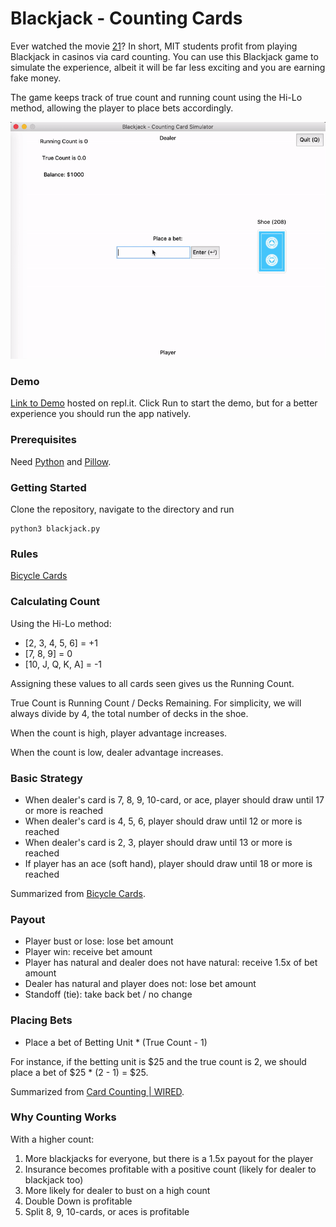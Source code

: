 # Blackjack - Counting Cards

Ever watched the movie [21](https://en.wikipedia.org/wiki/21_(2008_film))? In short, MIT students profit from playing Blackjack in casinos via card counting. You can use this Blackjack game to simulate the experience, albeit it will be far less exciting and you are earning fake money.

The game keeps track of true count and running count using the Hi-Lo method, allowing the player to place bets accordingly.

![Preview Image](./images/preview.gif)

### Demo

[Link to Demo](https://repl.it/@kristelfung/blackjack-count-cards#README.md) hosted on repl.it. Click Run to start the demo, but for a better experience you should run the app natively.

### Prerequisites

Need [Python](https://www.python.org/downloads/) and [Pillow](https://pillow.readthedocs.io/en/stable/installation.html).

### Getting Started

Clone the repository, navigate to the directory and run
```
python3 blackjack.py
```

### Rules
[Bicycle Cards](https://bicyclecards.com/how-to-play/blackjack/)

### Calculating Count

Using the Hi-Lo method:
- [2, 3, 4, 5, 6] = +1
- [7, 8, 9] = 0
- [10, J, Q, K, A] = -1

Assigning these values to all cards seen gives us the Running Count.

True Count is Running Count / Decks Remaining. For simplicity, we will always divide by 4, the total number of decks in the shoe.

When the count is high, player advantage increases.

When the count is low, dealer advantage increases.

### Basic Strategy

- When dealer's card is 7, 8, 9, 10-card, or ace, player should draw until 17 or more is reached
- When dealer's card is 4, 5, 6, player should draw until 12 or more is reached
- When dealer's card is 2, 3, player should draw until 13 or more is reached
- If player has an ace (soft hand), player should draw until 18 or more is reached

Summarized from [Bicycle Cards](https://bicyclecards.com/how-to-play/blackjack/).

### Payout
- Player bust or lose: lose bet amount
- Player win: receive bet amount
- Player has natural and dealer does not have natural: receive 1.5x of bet amount
- Dealer has natural and player does not: lose bet amount
- Standoff (tie): take back bet / no change

### Placing Bets

- Place a bet of Betting Unit * (True Count - 1)

For instance, if the betting unit is $25 and the true count is 2, we should place a bet of $25 * (2 - 1) = $25. 

Summarized from [Card Counting | WIRED](https://www.youtube.com/watch?v=G_So72lFNIU).

### Why Counting Works

With a higher count:

1. More blackjacks for everyone, but there is a 1.5x payout for the player
2. Insurance becomes profitable with a positive count (likely for dealer to blackjack too)
3. More likely for dealer to bust on a high count
4. Double Down is profitable
5. Split 8, 9, 10-cards, or aces is profitable
